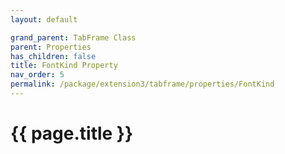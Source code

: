 ```yaml
---
layout: default

grand_parent: TabFrame Class
parent: Properties
has_children: false
title: FontKind Property
nav_order: 5
permalink: /package/extension3/tabframe/properties/FontKind
---
```

# {{ page.title }}
